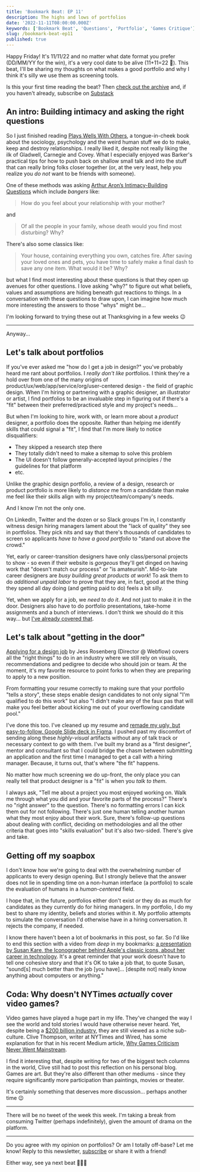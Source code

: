 ```yaml
---
title: 'Bookmark Beat: EP 11'
description: The highs and lows of portfolios
date: '2022-11-11T08:00:00.000Z'
keywords: ['Bookmark Beat', 'Questions', 'Portfolio', 'Games Critique']
slug: /bookmark-beat-ep11
published: true
---
```


Happy Friday! It's 11/11/22 and no matter what date format you prefer (DD/MM/YY for the win), it's a very cool date to be alive (11+11=22 🤯). This beat, I'll be sharing my thoughts on what makes a good portfolio and why I think it's silly we use them as screening tools.

Is this your first time reading the beat? Then [check out the archive](https://bookmarkbeat.substack.com/archive) and, if you haven't already, subscribe on [Substack](https://bookmarkbeat.substack.com/?showWelcome=true)

## An intro: Building intimacy and asking the right questions

So I just finished reading [Plays Wells With Others](https://bookshop.org/p/books/plays-well-with-others-the-surprising-science-behind-why-everything-you-know-about-relationships-is-mostly-wrong-eric-barker/17354396?ean=9780063050945), a tongue-in-cheek book about the sociology, psychology and the weird human stuff we do to make, keep and destroy relationships. I really liked it, despite not really liking the ilk of Gladwell, Carnegie and Covey. What I especially enjoyed was Barker's practical tips for how to push back on shallow small talk and into the stuff that can really bring folks closer together (or, at the very least, help you realize you *do not* want to be friends with someone).

One of these methods was asking [Arthur Aron’s Intimacy-Building Questions](https://bakadesuyo.com/aron/) which include *bangers* like:

> How do you feel about your relationship with your mother?

and 

> Of all the people in your family, whose death would you find most disturbing? Why?

There's also some classics like:

> Your house, containing everything you own, catches fire. After saving your loved ones and pets, you have time to safely make a final dash to save any one item. What would it be? Why?

but what I find most interesting about these questions is that they open up avenues for other questions. I love asking "why?" to figure out what beliefs, values and assumptions are hiding beneath gut reactions to things. In a conversation with these questions to draw upon, I can imagine how much more interesting the answers to those "whys" might be...

I'm looking forward to trying these out at Thanksgiving in a few weeks 😉

---

Anyway...

## Let's talk about portfolios

If you've ever asked me "how do I get a job in design?" you've probably heard me rant about portfolios. I *really don't like* portfolios. I think they're a hold over from one of the many origins of product/ux/web/app/service/org/user-centered design - the field of graphic design. When I'm hiring or partnering with a graphic designer, an illustrator or artist, I find portfolios to be an invaluable step in figuring out if there's a "fit" between their preferred/practiced style and my project's needs...

But when I'm looking to hire, work with, or learn more about a *product* designer, a portfolio does the opposite. Rather than helping me identify skills that could signal a "fit", I find that I'm more likely to notice disqualifiers:
- They skipped a research step there
- They totally didn't need to make a sitemap to solve this problem
- The UI doesn't follow generally-accepted layout principles / the guidelines for that platform
- etc.

Unlike the graphic design portfolio, a review of a design, research or product portfolio is more likely to *distance* me from a candidate than make me feel like their skills align with my project/team/company's needs.

And I know I'm not the only one.

On LinkedIn, Twitter and the dozen or so Slack groups I'm in, I constantly witness design hiring managers lament about the "lack of quality" they see in portfolios. They pick nits and say that there's thousands of candidates to screen so applicants *have to have a good portfolio* to "stand out above the crowd." 

Yet, early or career-transition designers have only class/personal projects to show - so even if their website is *gorgeous* they'll get dinged on having work that "doesn't match our process" or "is amateurish". Mid-to-late career designers are *busy building great products at work*! To ask them to do *additional unpaid labor* to prove that they are, in fact, good at the thing they spend all day doing (and getting paid to do) feels a bit silly.

Yet, when we apply for a job, we *need to do it*. And not just to make it in the door. Designers also have to do portfolio presentations, take-home assignments and a bunch of interviews. I don't think we should do it this way... but [I've already covered that](https://dreamindani.com/posts/redesigning-the-design-interview/).

## Let's talk about "getting in the door"

[Applying for a design job](https://medium.com/@jessperate/applying-for-a-design-job-8bce606ef308) by Jess Rosenberg (Director @ Webflow) covers all the "right things" to do in an industry where we still rely on visuals, recommendations and pedigree to decide who should join or team. At the moment, it's my favorite resource to point forks to when they are preparing to apply to a new position.

From formatting your resume correctly to making sure that your portfolio "tells a story", these steps enable design candidates to not only signal "I'm qualified to do this work" but also "I didn't make any of the faux pas that will make you feel better about kicking me out of your overflowing candidate pool."

I've done this too. I've cleaned up my resume and [remade my ugly, but easy-to-follow, Google Slide deck in Figma](https://www.figma.com/proto/A2DrAaHvGTJLm043fFI4Lx/Dani-Portfolio?page-id=0%3A1&node-id=2%3A2&viewport=150%2C338%2C0.15&scaling=contain&starting-point-node-id=2%3A2&show-proto-sidebar=1). I pushed past my discomfort of sending along these *highly-visual* artifacts without any of talk track or necessary context to go with them. I've built my brand as a "first designer", mentor and consultant so that I could bridge the chasm between submitting an application and the first time I managed to get a call with a hiring manager. Because, it turns out, that's where "the fit" happens.

No matter how much screening we do up-front, the only place you can really tell that product designer is a "fit" is when you *talk to them*.

I always ask, "Tell me about a project you most enjoyed working on. Walk me through what you did and your favorite parts of the process?" There's no "right answer" to the question. There's no formatting errors I can kick them out for not following. There's just one human telling another human what they most enjoy about their work. Sure, there's follow-up questions about dealing with conflict, deciding on methodologies and all the other criteria that goes into "skills evaluation" but it's also two-sided. There's give and take.

## Getting off my soapbox

I don't know how we're going to deal with the overwhelming number of applicants to every design opening. But I strongly believe that the answer does not lie in spending time on a non-human interface (a portfolio) to scale the evaluation of humans in a *human-centered* field.

I hope that, in the future, portfolios either don't exist *or* they do as much for candidates as they currently do for hiring managers. In my portfolio, I do my best to share my identity, beliefs and stories within it. My portfolio attempts to simulate the conversation I'd otherwise have in a hiring conversation. It rejects the company, if needed.

I know there haven't been a lot of bookmarks in this post, so far. So I'd like to end this section with a video from *deep* in my bookmarks: [a presentation by Susan Kare, the Iconographer behind Apple's classic icons, about her career in technology](https://vimeo.com/97583369). It's a great reminder that your work doesn't have to tell one cohesive story and that it's OK to take a job that, to quote Susan, "sound[s] much better than the job [you have]… [despite not] really know anything about computers or anything."

## Coda: Why doesn't NYTimes _actually_ cover video games?

Video games have played a huge part in my life. They've changed the way I see the world and told stories I would have otherwise never heard. Yet, despite being a [$200 billion industry](https://www.statista.com/outlook/dmo/digital-media/video-games/worldwide), they are still viewed as a niche sub-culture. Clive Thompson, writer at NYTimes and Wired, has some explanation for that in his recent Medium article, [Why Games Criticism Never Went Mainstream](https://clivethompson.medium.com/why-games-criticism-never-went-mainstream-d95ea346d423).

I find it interesting that, despite writing for two of the biggest tech columns in the world, Clive still had to post this reflection on his personal blog. Games are art. But they're also different than other mediums - since they require significantly more participation than paintings, movies or theater.

It's certainly something that deserves more discussion... perhaps another time 😉

---

There will be no tweet of the week this week. I'm taking a break from consuming Twitter (perhaps indefinitely), given the amount of drama on the platform.

---

Do you agree with my opinion on portfolios? Or am I totally off-base? Let me know! Reply to this newsletter, [subscribe](https://bookmarkbeat.substack.com/?showWelcome=true) or share it with a friend!

Either way, see ya next beat 🥁😎🥁